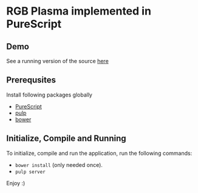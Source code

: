 # RGB Plasma implemented in PureScript

## Demo
See a running version of the source [here](https://ingvarkofoed.github.io/purescript-plasma/)

## Prerequsites
Install following packages globally
* [PureScript](https://www.npmjs.com/package/purescript)
* [pulp](https://www.npmjs.com/package/pulp)
* [bower](https://www.npmjs.com/package/bower)

## Initialize, Compile and Running
To initialize, compile and run the application, run the following commands:
* ```bower install``` (only needed once).
* ```pulp server```


Enjoy :)